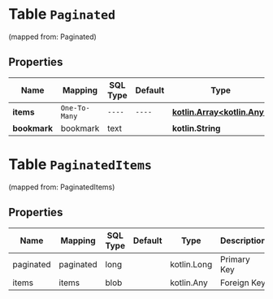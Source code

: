 
# Table `Paginated`
(mapped from: Paginated)

## Properties
Name | Mapping | SQL Type | Default | Type | Description | Notes
---- | ------- | -------- | ------- | ---- | ----------- | -----
**items** | `One-To-Many` | `----` | `----`  | [**kotlin.Array&lt;kotlin.Any&gt;**](kotlin.Any.md) |  | 
**bookmark** | bookmark | text |  | **kotlin.String** |  |  [optional]


# **Table `PaginatedItems`**
(mapped from: PaginatedItems)

## Properties
Name | Mapping | SQL Type | Default | Type | Description | Notes
---- | ------- | -------- | ------- | ---- | ----------- | -----
paginated | paginated | long | | kotlin.Long | Primary Key | *one*
items | items | blob | | kotlin.Any | Foreign Key | *many*




